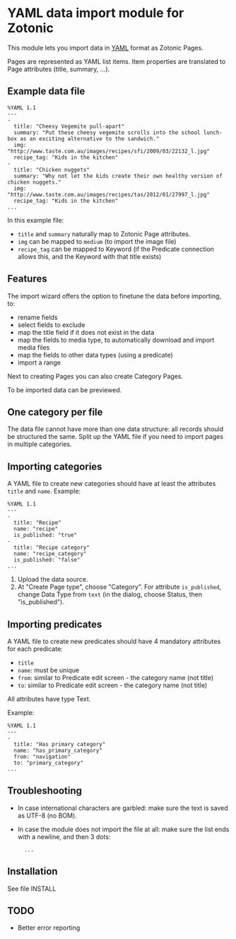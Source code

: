 # YAML data import module for Zotonic

This module lets you import data in [YAML](http://en.wikipedia.org/wiki/YAML) format as Zotonic Pages.

Pages are represented as YAML list items. Item properties are translated to Page attributes (title, summary, ...).


## Example data file


    %YAML 1.1
    ---
    -
      title: "Cheesy Vegemite pull-apart"
      summary: "Put these cheesy vegemite scrolls into the school lunch-box as an exciting alternative to the sandwich."
      img: "http://www.taste.com.au/images/recipes/sfi/2009/03/22132_l.jpg"
      recipe_tag: "Kids in the kitchen"
    -
      title: "Chicken nuggets"
      summary: "Why not let the kids create their own healthy version of chicken nuggets."
      img: "http://www.taste.com.au/images/recipes/tas/2012/01/27997_l.jpg"
      recipe_tag: "Kids in the kitchen"
    ...

In this example file:

* `title` and `summary` naturally map to Zotonic Page attributes.
* `img` can be mapped to `medium` (to import the image file)
* `recipe_tag` can be mapped to Keyword (if the Predicate connection allows this, and the Keyword with that title exists)


## Features

The import wizard offers the option to finetune the data before importing, to:

* rename fields
* select fields to exclude
* map the title field if it does not exist in the data
* map the fields to media type, to automatically download and import media files 
* map the fields to other data types (using a predicate)
* import a range

Next to creating Pages you can also create Category Pages.

To be imported data can be previewed.


## One category per file

The data file cannot have more than one data structure: all records should be structured the same. Split up the YAML file if you need to import pages in multiple categories.


## Importing categories

A YAML file to create new categories should have at least the attributes `title` and `name`. Example:

    %YAML 1.1
    ---
    -
      title: "Recipe"
      name: "recipe"
      is_published: "true"
    -
      title: "Recipe category"
      name: "recipe_category"
      is_published: "false"
    ...

1. Upload the data source.
2. At "Create Page type", choose "Category".
For attribute `is_published`, change Data Type from `text` (in the dialog, choose Status, then "is_published").


## Importing predicates

A YAML file to create new predicates should have 4 mandatory attributes for each predicate:

* `title`
* `name`: must be unique
* `from`: similar to Predicate edit screen - the category name (not title)
* `to`: similar to Predicate edit screen - the category name (not title)

All attributes have type Text.

Example:

    %YAML 1.1
    ---
    -
      title: "Has primary category"
      name: "has_primary_category"
      from: "navigation"
      to: "primary_category"
    ...


## Troubleshooting

* In case international characters are garbled: make sure the text is saved as UTF-8 (no BOM).
* In case the module does not import the file at all: make sure the list ends with a newline, and then 3 dots:

        ...



## Installation

See file INSTALL


## TODO

* Better error reporting
